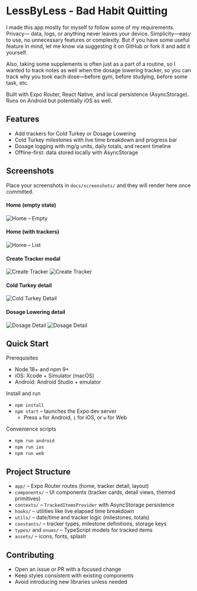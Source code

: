 # LessByLess - Bad Habit Quitting

I made this app mostly for myself to follow some of my requirements. Privacy— data, logs, or anything never leaves your
device. Simplicity—easy to use, no unnecessary features or complexity. But if you have some useful feature in mind, let
me know via suggesting it on GitHub or fork it and add it yourself.

Also, taking some supplements is often just as a part of a routine, so I wanted to track notes as well when the dosage
lowering tracker, so you can track why you took each dose—before gym, before studying, before some task, etc.

Built with Expo Router, React Native, and local persistence (AsyncStorage). Runs on Android but potentially iOS as well.

## Features

- Add trackers for Cold Turkey or Dosage Lowering
- Cold Turkey milestones with live time breakdown and progress bar
- Dosage logging with mg/g units, daily totals, and recent timeline
- Offline-first: data stored locally with AsyncStorage

## Screenshots

Place your screenshots in `docs/screenshots/` and they will render here once committed.

#### Home (empty state)

  <img src="docs/screenshots/MainPageEmpty.png" alt="Home – Empty" style="max-width: 400px;" />

#### Home (with trackers)

  <img src="docs/screenshots/MainPageWithItems.png" alt="Home – List" style="max-width: 400px;" />

#### Create Tracker modal

  <img src="docs/screenshots/CreateTrackerColdTurkey.png" alt="Create Tracker" style="max-width: 400px;" />
  <img src="docs/screenshots/CreateTrackerDosageLowering.png" alt="Create Tracker" style="max-width: 400px;" />

#### Cold Turkey detail

<img src="docs/screenshots/ColdTurkeyDetail.png" alt="Cold Turkey Detail" style="max-width: 400px;" />

#### Dosage Lowering detail

<img src="docs/screenshots/DosageLoweringDetail.png" alt="Dosage Detail" style="max-width: 400px;" />
<img src="docs/screenshots/DosageLoweringDetailWithLogs.png" alt="Dosage Detail" style="max-width: 400px;" />

## Quick Start

Prerequisites

- Node 18+ and npm 9+
- iOS: Xcode + Simulator (macOS)
- Android: Android Studio + emulator

Install and run

- `npm install`
- `npm start` – launches the Expo dev server
    - Press `a` for Android, `i` for iOS, or `w` for Web

Convenience scripts

- `npm run android`
- `npm run ios`
- `npm run web`

## Project Structure

- `app/` – Expo Router routes (home, tracker detail, layout)
- `components/` – UI components (tracker cards, detail views, themed primitives)
- `contexts/` – `TrackedItemsProvider` with AsyncStorage persistence
- `hooks/` – utilities like live elapsed time breakdown
- `utils/` – date/time and tracker logic (milestones, totals)
- `constants/` – tracker types, milestone definitions, storage keys
- `types/` and `enums/` – TypeScript models for tracked items
- `assets/` – icons, fonts, splash

## Contributing

- Open an issue or PR with a focused change
- Keep styles consistent with existing components
- Avoid introducing new libraries unless needed

